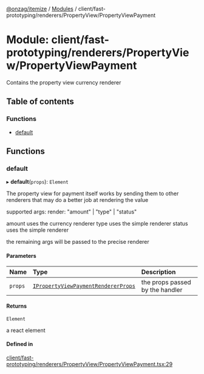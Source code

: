 [@onzag/itemize](../README.md) / [Modules](../modules.md) / client/fast-prototyping/renderers/PropertyView/PropertyViewPayment

# Module: client/fast-prototyping/renderers/PropertyView/PropertyViewPayment

Contains the property view currency renderer

## Table of contents

### Functions

- [default](client_fast_prototyping_renderers_PropertyView_PropertyViewPayment.md#default)

## Functions

### default

▸ **default**(`props`): `Element`

The property view for payment itself
works by sending them to other renderers that may do a better
job at rendering the value

supported args:
  render: "amount" | "type" | "status"

  amount uses the currency renderer
  type uses the simple renderer
  status uses the simple renderer

the remaining args will be passed to the precise renderer

#### Parameters

| Name | Type | Description |
| :------ | :------ | :------ |
| `props` | [`IPropertyViewPaymentRendererProps`](../interfaces/client_internal_components_PropertyView_PropertyViewPayment.IPropertyViewPaymentRendererProps.md) | the props passed by the handler |

#### Returns

`Element`

a react element

#### Defined in

[client/fast-prototyping/renderers/PropertyView/PropertyViewPayment.tsx:29](https://github.com/onzag/itemize/blob/73e0c39e/client/fast-prototyping/renderers/PropertyView/PropertyViewPayment.tsx#L29)
